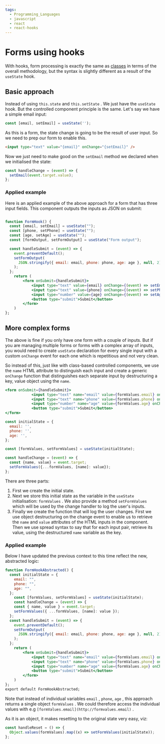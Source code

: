 ```yaml
---
tags:
  - Programming_Languages
  - javascript
  - react
  - react-hooks
---
```


# Forms using hooks

With hooks, form processing is exactly the same as [classes](/Programming_Languages/React/Classes/Forms.md) in terms of the overall methodology, but the syntax is slightly different as a result of the `useState` hook.

>

## Basic approach

Instead of using `this.state` and `this.setState` . We just have the `useState` hook. But the controlled component principle is the same. Let's say we have a simple email input:

```jsx
const [email, setEmail] = useState('');
```

As this is a form, the state change is going to be the result of user input. So we need to prep our form to enable this.

```html
<input type="text" value="{email}" onChange="{setEmail}" />
```

Now we just need to make good on the `setEmail` method we declared when we initialised the state:

```jsx
const handleChange = (event) => {
  setEmail(event.target.value);
};
```

### Applied example

Here is an applied example of the above approach for a form that has three input fields. This component outputs the inputs as JSON on submit:

```jsx

function FormHook() {
  const [email, setEmail] = useState("");
  const [phone, setPhone] = useState("");
  const [age, setAge] = useState("");
  const [formOutput, setFormOutput] = useState("Form output");

  const handleSubmit = (event) => {
    event.preventDefault();
    setFormOutput(
      JSON.stringify({ email: email, phone: phone, age: age }, null, 2)
    );
  };
	return (
		<form onSubmit={handleSubmit}>
			<input type="text" value={email} onChange={(event) => setEmail(event.target.value)}>
			<input type="text" value={phone} onChange={(event) => setPhone(event.target.value)}>
			<input type="number" value={age} onChange={(event) => setAge(event.target.value)}>
			<button type="submit">Submit</button>
		</form>
	)
};
```

## More complex forms

The above is fine if you only have one form with a couple of inputs. But if you are managing multiple forms or forms with a complex array of inputs, you would need to create `useState` declaration for every single input with a custom `onChange` event for each one which is repetitious and not very clean.

So instead of this, just like with class-based controlled components, we use the `name` HTML attribute to distinguish each input and create a generic `onChange` function that distinguishes each separate input by destructuring a key, value object using the `name`.

```jsx
<form onSubmit={handleSubmit}>
			<input type="text" name="email" value={formValues.email} onChange={handleChange}>
			<input type="text" name="phone" value={formValues.phone} onChange={handleChange}>
			<input type="number" name="age" value={formValues.age} onChange={handleChange}>
			<button type="submit">Submit</button>
</form>
```

```jsx
const initialState = {
  email: '',
  phone: '',
  age: '',
};

const [formValues, setFormValues] = useState(initialState);

const handleChange = (event) => {
  const {name, value} = event.target;
  setFormValues({...formValues, [name]: value});
};
```

There are three parts:

1. First we create the initial state.
2. Next we store this initial state as the variable in the `useState` initialisation: `formValues` . We also provide a method `setFormValues` which will be used by the change handler to log the user's inputs.
3. Finally we create the function that will log the user changes. First we use object destructuring on the change event to enable us to retrieve the `name` and `value` attributes of the HTML inputs in the component. Then we use spread syntax to say that for each input pair, retrieve its value, using the destructured `name` variable as the key.

### Applied example

Below I have updated the previous context to this time reflect the new, abstracted logic:

```jsx
function FormHookAbstracted() {
  const initialState = {
    email: "",
    phone: "",
    age: "",
  };
	const [formValues, setFormValues] = useState(initialState);
	const handleChange = (event) => {
    const { name, value } = event.target;
    setFormValues({ ...formValues, [name]: value });
  };
  const handleSubmit = (event) => {
    event.preventDefault();
    setFormOutput(
      JSON.stringify({ email: email, phone: phone, age: age }, null, 2)
    );
  };
	return (
		<form onSubmit={handleSubmit}>
			<input type="text" name="email" value={formValues.email} onChange={handleChange}>
			<input type="text" name="phone" value={formValues.phone} onChange={handleChange}>
			<input type="number" name="age" value={formValues.age} onChange={handleChange}>
			<button type="submit">Submit</button>
		</form>
	)
};
export default FormHookAbstracted;
```

Note that instead of individual variables `email` , `phone`, `age` , this approach returns a single object `formValues` . We could therefore access the individual values with e.g `[formValues.email](http://formvalues.email)` .

As it is an object, it makes resetting to the original state very easy, viz:

```jsx
const handleReset = () => {
  Object.values(formValues).map((x) => setFormValues(initialState));
};
```
